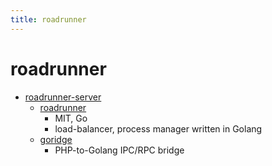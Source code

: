 ```yaml
---
title: roadrunner
---
```


# roadrunner

- [roadrunner-server](https://github.com/roadrunner-server)
  - [roadrunner](https://github.com/roadrunner-server/roadrunner)
    - MIT, Go
    - load-balancer, process manager written in Golang
  - [goridge](https://github.com/roadrunner-server/goridge)
    - PHP-to-Golang IPC/RPC bridge
